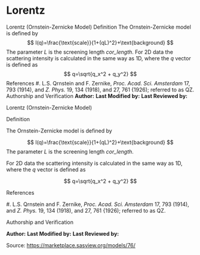 # Lorentz

Lorentz (Ornstein-Zernicke Model) Definition The Ornstein-Zernicke model is defined by $$ I(q)=\frac{\text{scale}}{1+(qL)^2}+\text{background} $$ The parameter $L$ is the screening length *cor_length*. For 2D data the scattering intensity is calculated in the same way as 1D, where the $q$ vector is defined as $$ q=\sqrt{q_x^2 + q_y^2} $$ References #. L.S. Qrnstein and F. Zernike, *Proc. Acad. Sci. Amsterdam* 17, 793 (1914),    and *Z. Phys.* 19, 134 (1918), and 27, 761 {1926); referred to as QZ. Authorship and Verification **Author:** **Last Modified by:** **Last Reviewed by:**

Lorentz (Ornstein-Zernicke Model)

Definition

The Ornstein-Zernicke model is defined by

$$ I(q)=\frac{\text{scale}}{1+(qL)^2}+\text{background} $$ The parameter $L$ is the screening length *cor_length*.

For 2D data the scattering intensity is calculated in the same way as 1D, where the $q$ vector is defined as

$$ q=\sqrt{q_x^2 + q_y^2} $$

References

#. L.S. Qrnstein and F. Zernike, *Proc. Acad. Sci. Amsterdam* 17, 793 (1914),    and *Z. Phys.* 19, 134 (1918), and 27, 761 {1926); referred to as QZ.

Authorship and Verification

**Author:** **Last Modified by:** **Last Reviewed by:**

Source: https://marketplace.sasview.org/models/76/
